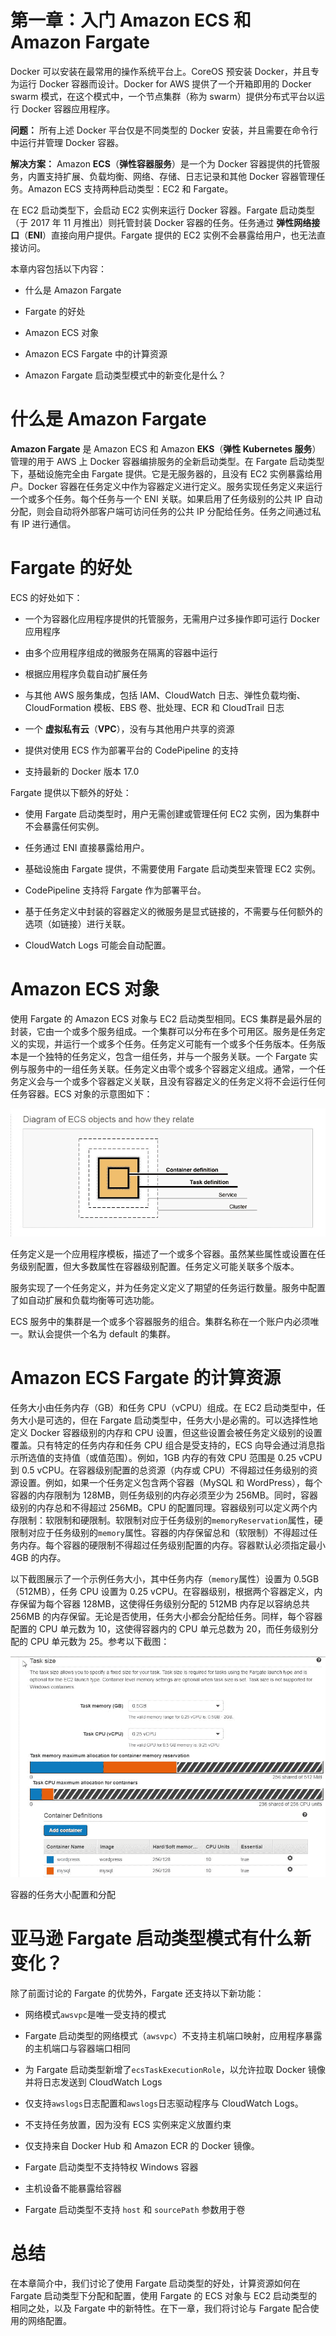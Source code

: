 # 第一章：入门 Amazon ECS 和 Amazon Fargate

Docker 可以安装在最常用的操作系统平台上。CoreOS 预安装 Docker，并且专为运行 Docker 容器而设计。Docker for AWS 提供了一个开箱即用的 Docker swarm 模式，在这个模式中，一个节点集群（称为 swarm）提供分布式平台以运行 Docker 容器应用程序。

**问题：** 所有上述 Docker 平台仅是不同类型的 Docker 安装，并且需要在命令行中运行并管理 Docker 容器。

**解决方案：** Amazon **ECS**（**弹性容器服务**）是一个为 Docker 容器提供的托管服务，内置支持扩展、负载均衡、网络、存储、日志记录和其他 Docker 容器管理任务。Amazon ECS 支持两种启动类型：EC2 和 Fargate。

在 EC2 启动类型下，会启动 EC2 实例来运行 Docker 容器。Fargate 启动类型（于 2017 年 11 月推出）则托管封装 Docker 容器的任务。任务通过 **弹性网络接口**（**ENI**）直接向用户提供。Fargate 提供的 EC2 实例不会暴露给用户，也无法直接访问。

本章内容包括以下内容：

+   什么是 Amazon Fargate

+   Fargate 的好处

+   Amazon ECS 对象

+   Amazon ECS Fargate 中的计算资源

+   Amazon Fargate 启动类型模式中的新变化是什么？

# 什么是 Amazon Fargate

**Amazon Fargate** 是 Amazon ECS 和 Amazon **EKS**（**弹性 Kubernetes 服务**）管理的用于 AWS 上 Docker 容器编排服务的全新启动类型。在 Fargate 启动类型下，基础设施完全由 Fargate 提供。它是无服务器的，且没有 EC2 实例暴露给用户。Docker 容器在任务定义中作为容器定义进行定义。服务实现任务定义来运行一个或多个任务。每个任务与一个 ENI 关联。如果启用了任务级别的公共 IP 自动分配，则会自动将外部客户端可访问任务的公共 IP 分配给任务。任务之间通过私有 IP 进行通信。

# Fargate 的好处

ECS 的好处如下：

+   一个为容器化应用程序提供的托管服务，无需用户过多操作即可运行 Docker 应用程序

+   由多个应用程序组成的微服务在隔离的容器中运行

+   根据应用程序负载自动扩展任务

+   与其他 AWS 服务集成，包括 IAM、CloudWatch 日志、弹性负载均衡、CloudFormation 模板、EBS 卷、批处理、ECR 和 CloudTrail 日志

+   一个 **虚拟私有云**（**VPC**），没有与其他用户共享的资源

+   提供对使用 ECS 作为部署平台的 CodePipeline 的支持

+   支持最新的 Docker 版本 17.0

Fargate 提供以下额外的好处：

+   使用 Fargate 启动类型时，用户无需创建或管理任何 EC2 实例，因为集群中不会暴露任何实例。

+   任务通过 ENI 直接暴露给用户。

+   基础设施由 Fargate 提供，不需要使用 Fargate 启动类型来管理 EC2 实例。

+   CodePipeline 支持将 Fargate 作为部署平台。

+   基于任务定义中封装的容器定义的微服务是显式链接的，不需要与任何额外的选项（如链接）进行关联。

+   CloudWatch Logs 可能会自动配置。

# Amazon ECS 对象

使用 Fargate 的 Amazon ECS 对象与 EC2 启动类型相同。ECS 集群是最外层的封装，它由一个或多个服务组成。一个集群可以分布在多个可用区。服务是任务定义的实现，并运行一个或多个任务。任务定义可能有一个或多个任务版本。任务版本是一个独特的任务定义，包含一组任务，并与一个服务关联。一个 Fargate 实例与服务中的一组任务关联。任务定义由零个或多个容器定义组成。通常，一个任务定义会与一个或多个容器定义关联，且没有容器定义的任务定义将不会运行任何任务容器。ECS 对象的示意图如下：

![](img/d19da398-819a-4a30-8926-7b851be6f251.jpg)

任务定义是一个应用程序模板，描述了一个或多个容器。虽然某些属性或设置在任务级别配置，但大多数属性在容器级别配置。任务定义可能关联多个版本。

服务实现了一个任务定义，并为任务定义定义了期望的任务运行数量。服务中配置了如自动扩展和负载均衡等可选功能。

ECS 服务中的集群是一个或多个容器服务的组合。集群名称在一个账户内必须唯一。默认会提供一个名为 default 的集群。

# Amazon ECS Fargate 的计算资源

任务大小由任务内存（GB）和任务 CPU（vCPU）组成。在 EC2 启动类型中，任务大小是可选的，但在 Fargate 启动类型中，任务大小是必需的。可以选择性地定义 Docker 容器级别的内存和 CPU 设置，但这些设置会被任务定义级别的设置覆盖。只有特定的任务内存和任务 CPU 组合是受支持的，ECS 向导会通过消息指示所选值的支持值（或值范围）。例如，1GB 内存的有效 CPU 范围是 0.25 vCPU 到 0.5 vCPU。在容器级别配置的总资源（内存或 CPU）不得超过任务级别的资源设置。例如，如果一个任务定义包含两个容器（MySQL 和 WordPress），每个容器的内存限制为 128MB，则任务级别的内存必须至少为 256MB。同时，容器级别的内存总和不得超过 256MB。CPU 的配置同理。容器级别可以定义两个内存限制：软限制和硬限制。软限制对应于任务级别的`memoryReservation`属性，硬限制对应于任务级别的`memory`属性。容器的内存保留总和（软限制）不得超过任务内存。每个容器的硬限制不得超过任务级别配置的内存。容器默认必须指定最小 4GB 的内存。

以下截图展示了一个示例任务大小，其中任务内存（`memory`属性）设置为 0.5GB（512MB），任务 CPU 设置为 0.25 vCPU。在容器级别，根据两个容器定义，内存保留为每个容器 128MB，这使得任务级别分配的 512MB 内存足以容纳总共 256MB 的内存保留。无论是否使用，任务大小都会分配给任务。同样，每个容器配置的 CPU 单元数为 10，这使得容器内的 CPU 单元总数为 20，而任务级别分配的 CPU 单元数为 25。参考以下截图：

![](img/090df530-6159-4804-8bd6-b851d8cc3084.jpg)

容器的任务大小配置和分配

# 亚马逊 Fargate 启动类型模式有什么新变化？

除了前面讨论的 Fargate 的优势外，Fargate 还支持以下新功能：

+   网络模式`awsvpc`是唯一受支持的模式

+   Fargate 启动类型的网络模式（`awsvpc`）不支持主机端口映射，应用程序暴露的主机端口与容器端口相同

+   为 Fargate 启动类型新增了`ecsTaskExecutionRole`，以允许拉取 Docker 镜像并将日志发送到 CloudWatch Logs

+   仅支持`awslogs`日志配置和`awslogs`日志驱动程序与 CloudWatch Logs。

+   不支持任务放置，因为没有 ECS 实例来定义放置约束

+   仅支持来自 Docker Hub 和 Amazon ECR 的 Docker 镜像。

+   Fargate 启动类型不支持特权 Windows 容器

+   主机设备不能暴露给容器

+   Fargate 启动类型不支持 `host` 和 `sourcePath` 参数用于卷

# 总结

在本章简介中，我们讨论了使用 Fargate 启动类型的好处，计算资源如何在 Fargate 启动类型下分配和配置，使用 Fargate 的 ECS 对象与 EC2 启动类型的相同之处，以及 Fargate 中的新特性。在下一章，我们将讨论与 Fargate 配合使用的网络配置。

